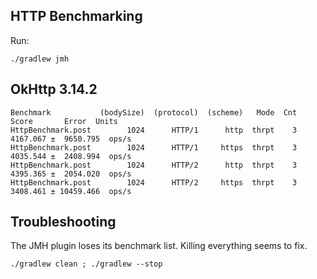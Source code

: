 HTTP Benchmarking
-----------------

Run:

```
./gradlew jmh
```

OkHttp 3.14.2
-------------

```
Benchmark           (bodySize)  (protocol)  (scheme)   Mode  Cnt     Score       Error  Units
HttpBenchmark.post        1024      HTTP/1      http  thrpt    3  4167.067 ±  9650.795  ops/s
HttpBenchmark.post        1024      HTTP/1     https  thrpt    3  4035.544 ±  2408.994  ops/s
HttpBenchmark.post        1024      HTTP/2      http  thrpt    3  4395.365 ±  2054.020  ops/s
HttpBenchmark.post        1024      HTTP/2     https  thrpt    3  3408.461 ± 10459.466  ops/s
```


Troubleshooting
---------------

The JMH plugin loses its benchmark list. Killing everything seems to fix.

```
./gradlew clean ; ./gradlew --stop
```